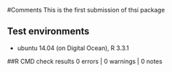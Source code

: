 #Comments 
This is the first submission of thsi package




## Test environments

* ubuntu 14.04 (on Digital Ocean), R 3.3.1


##R CMD check results
0 errors | 0 warnings | 0 notes
